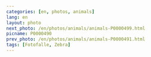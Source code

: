 ```yaml
---
categories: [en, photos, animals]
lang: en
layout: photo
next_photo: /en/photos/animals/animals-P0000499.html
picname: P0000490
prev_photo: /en/photos/animals/animals-P0000491.html
tags: [Fotofalle, Zebra]
---
```

